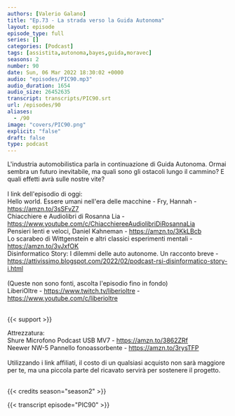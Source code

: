 ```yaml
---
authors: [Valerio Galano]
title: "Ep.73 - La strada verso la Guida Autonoma"
layout: episode
episode_type: full
series: []
categories: [Podcast]
tags: [assistita,autonoma,bayes,guida,moravec]
seasons: 2
number: 90
date: Sun, 06 Mar 2022 18:30:02 +0000
audio: "episodes/PIC90.mp3"
audio_duration: 1654
audio_size: 26452635
transcript: transcripts/PIC90.srt
url: /episodes/90
aliases: 
  - /90
image: "covers/PIC90.png"
explicit: "false"
draft: false
type: podcast
---
```

L'industria automobilistica parla in continuazione di Guida Autonoma. Ormai sembra un futuro inevitabile, ma quali sono gli ostacoli lungo il cammino? E quali effetti avrà sulle nostre vite?<br />
<br />
I link dell'episodio di oggi: <br />
Hello world. Essere umani nell'era delle macchine - Fry, Hannah - <a href="https://amzn.to/3sSFvZ7" rel="noopener">https://amzn.to/3sSFvZ7</a> <br />
Chiacchiere e Audiolibri di Rosanna Lia - <a href="https://www.youtube.com/c/ChiacchiereeAudiolibriDiRosannaLia" rel="noopener">https://www.youtube.com/c/ChiacchiereeAudiolibriDiRosannaLia</a> <br />
Pensieri lenti e veloci, Daniel Kahneman - <a href="https://amzn.to/3KkLBcb" rel="noopener">https://amzn.to/3KkLBcb</a> <br />
Lo scarabeo di Wittgenstein e altri classici esperimenti mentali - <a href="https://amzn.to/3vJxfOK" rel="noopener">https://amzn.to/3vJxfOK</a> <br />
Disinformatico Story: I dilemmi delle auto autonome. Un racconto breve - <a href="https://attivissimo.blogspot.com/2022/02/podcast-rsi-disinformatico-story-i.html" rel="noopener">https://attivissimo.blogspot.com/2022/02/podcast-rsi-disinformatico-story-i.html</a> <br />
<br />
(Queste non sono fonti, ascolta l'episodio fino in fondo)<br />
LiberiOltre - <a href="https://www.twitch.tv/liberioltre" rel="noopener">https://www.twitch.tv/liberioltre</a> - <a href="https://www.youtube.com/c/liberioltre" rel="noopener">https://www.youtube.com/c/liberioltre</a> <br />
<br />


{{< support >}}

Attrezzatura:<br />
Shure Microfono Podcast USB MV7 - <a href="https://amzn.to/3862ZRf" rel="noopener">https://amzn.to/3862ZRf</a> <br />
Neewer NW-5 Pannello fonoassorbente - <a href="https://amzn.to/3rysTFP" rel="noopener">https://amzn.to/3rysTFP</a> <br />
<br />
Utilizzando i link affiliati, il costo di un qualsiasi acquisto non sarà maggiore per te, ma una piccola parte del ricavato servirà per sostenere il progetto.<br />
<br />


{{< credits season="season2" >}}

<!-- more -->

{{< transcript episode="PIC90" >}}